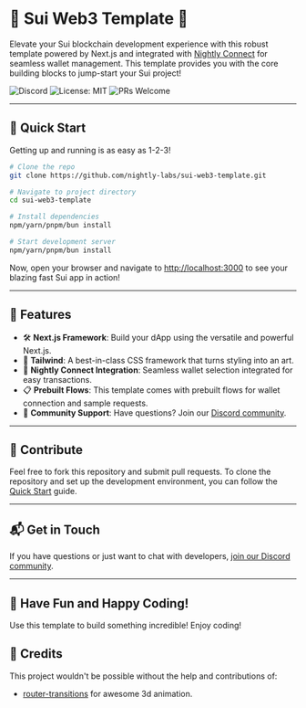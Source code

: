 # 🌟 Sui Web3 Template 🌟

Elevate your Sui blockchain development experience with this robust template powered by Next.js and integrated with [Nightly Connect](https://connect.nightly.app/docs/) for seamless wallet management. This template provides you with the core building blocks to jump-start your Sui project!

![Discord](https://img.shields.io/discord/7nhFHA6yZq?color=7389D8&logo=discord&logoColor=ffffff)
![License: MIT](https://img.shields.io/badge/License-MIT-yellow.svg)
![PRs Welcome](https://img.shields.io/badge/PRs-welcome-brightgreen.svg?style=flat-square)

---

## 🚀 Quick Start

Getting up and running is as easy as 1-2-3!

```bash
# Clone the repo
git clone https://github.com/nightly-labs/sui-web3-template.git

# Navigate to project directory
cd sui-web3-template

# Install dependencies
npm/yarn/pnpm/bun install

# Start development server
npm/yarn/pnpm/bun install

```

Now, open your browser and navigate to [http://localhost:3000](http://localhost:3000) to see your blazing fast Sui app in action!

---

## 🎨 Features

- 🛠 **Next.js Framework**: Build your dApp using the versatile and powerful Next.js.
- 🎨 **Tailwind**: A best-in-class CSS framework that turns styling into an art.
- 🔐 **Nightly Connect Integration**: Seamless wallet selection integrated for easy transactions.
- 📋 **Prebuilt Flows**: This template comes with prebuilt flows for wallet connection and sample requests.
- 🤝 **Community Support**: Have questions? Join our [Discord community](https://discord.com/invite/7nhFHA6yZq).

---

## 🖖 Contribute

Feel free to fork this repository and submit pull requests. To clone the repository and set up the development environment, you can follow the [Quick Start](#-quick-start) guide.

---

## 📬 Get in Touch

If you have questions or just want to chat with developers, [join our Discord community](https://discord.com/invite/7nhFHA6yZq).

---

## 🎉 Have Fun and Happy Coding!

Use this template to build something incredible! Enjoy coding!

## 🙏 Credits

This project wouldn't be possible without the help and contributions of:

- [router-transitions](https://codesandbox.io/s/router-transitions-7kohn) for awesome 3d animation.
